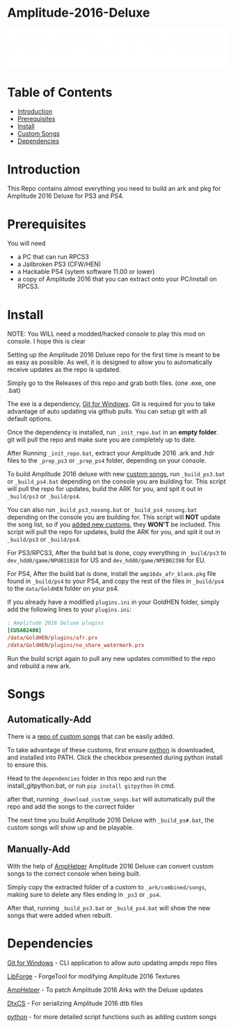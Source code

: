 # Amplitude-2016-Deluxe

![Header Image](dependencies/header.png)

# Table of Contents  

* [Introduction](#introduction)
* [Prerequisites](#Prerequisites)
* [Install](#Install)
* [Custom Songs](#Songs)
* [Dependencies](#Dependencies)

# Introduction

This Repo contains almost everything you need to build an ark and pkg for Amplitude 2016 Deluxe for PS3 and PS4.

# Prerequisites

You will need

- a PC that can run RPCS3
- a Jailbroken PS3 (CFW/HEN)
- a Hackable PS4 (sytem software 11.00 or lower)
- a copy of Amplitude 2016 that you can extract onto your PC/install on RPCS3.

# Install

NOTE: You WILL need a modded/hacked console to play this mod on console. I hope this is clear

Setting up the Amplitude 2016 Deluxe repo for the first time is meant to be as easy as possible.
As well, it is designed to allow you to automatically receive updates as the repo is updated.

Simply go to the Releases of this repo and grab both files. (one .exe, one .bat)

The exe is a dependency, [Git for Windows](https://gitforwindows.org/).
Git is required for you to take advantage of auto updating via github pulls.
You can setup git with all default options.

Once the dependency is installed, run `_init_repo.bat` in an **empty folder**. git will pull the repo and make sure you are completely up to date.

After Running `_init_repo.bat`, extract your Amplitude 2016 .ark and .hdr files to the `_prep_ps3` or `_prep_ps4` folder, depending on your console.

To build Amplitude 2016 deluxe with new [custom songs](#Songs), run `_build_ps3.bat` or `_build_ps4.bat` depending on the console you are building for. This script will pull the repo for updates, build the ARK for you, and spit it out in `_build/ps3` or `_build/ps4`.

You can also run `_build_ps3_nosong.bat` or `_build_ps4_nosong.bat` depending on the console you are building for. This script will **NOT** update the song list, so if you [added new customs](#Songs), they **WON'T** be included. This script will pull the repo for updates, build the ARK for you, and spit it out in `_build/ps3` or `_build/ps4`.

For PS3/RPCS3, After the build bat is done, copy everything in `_build/ps3` to `dev_hdd0/game/NPUB31810` for US and `dev_hdd0/game/NPEB02398` for EU.

For PS4, After the build bat is done, install the `amp16dx_afr_blank.pkg` file found in `_build/ps4` to your PS4, and copy the rest of the files in `_build/ps4` to the `data/GoldHEN` folder on your ps4.

If you already have a modified `plugins.ini` in your GoldHEN folder, simply add the following lines to your `plugins.ini`:

```ini
; Amplitude 2016 Deluxe plugins
[CUSA02480]
/data/GoldHEN/plugins/afr.prx
/data/GoldHEN/plugins/no_share_watermark.prx
```

Run the build script again to pull any new updates committed to the repo and rebuild a new ark.

# Songs

## Automatically-Add

There is a [repo of custom songs](https://github.com/hmxmilohax/amp-2016-customs) that can be easily added.

To take advantage of these customs, first ensure [python](https://www.python.org/downloads/) is downloaded, and installed into PATH. Click the checkbox presented during python install to ensure this.

Head to the `dependencies` folder in this repo and run the install_gitpython.bat, or run `pip install gitpython` in cmd.

after that, running `_download_custom_songs.bat` will automatically pull the repo and add the songs to the correct folder

The next time you build Amplitude 2016 Deluxe with `_build_ps#.bat`, the custom songs will show up and be playable.

## Manually-Add

With the help of [AmpHelper](https://github.com/hmxmilohax/AmpHelper) Amplitude 2016 Deluxe can convert custom songs to the correct console when being built.

Simply copy the extracted folder of a custom to `_ark/combined/songs`, making sure to delete any files ending in `_ps3` or `_ps4`.

After that, running  `_build_ps3.bat` or `_build_ps4.bat` will show the new songs that were added when rebuilt.

# Dependencies

[Git for Windows](https://gitforwindows.org/) - CLI application to allow auto updating ampdx repo files

[LibForge](https://github.com/mtolly/LibForge) - ForgeTool for modifying Amplitude 2016 Textures

[AmpHelper](https://github.com/hmxmilohax/AmpHelper) - To patch Amplitude 2016 Arks with the Deluxe updates

[DtxCS](https://github.com/InvoxiPlayGames/DtxCS) - For serializing Amplitude 2016 dtb files

[python](https://www.python.org/downloads/) - for more detailed script functions such as adding custom songs
